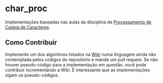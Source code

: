 char_proc
=========

Implementações baseadas nas aulas da disciplina de [Processamento de Cadeia de Caracteres](http://www.cin.ufpe.br/~paguso/courses/if767/2013_2/index.html).

## Como Contribuir
Implemente um dos algoritmos listados na [Wiki](https://github.com/embs/char_proc/wiki/_pages) numa linguagem ainda não
contemplada pelos códigos do repositório e mande um pull request. Se não houver pseudo-código para a implementação em questão,
você pode contribuir incrementando a Wiki. É interessante que as implementações sigam os pseudo-códigos.
